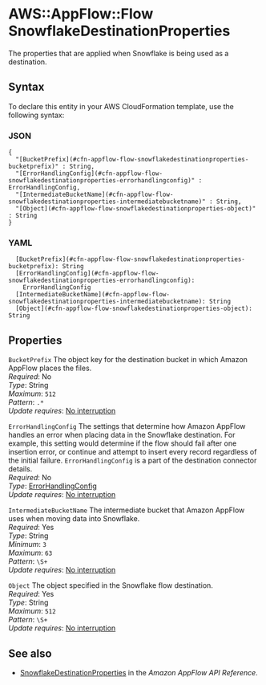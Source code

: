 # AWS::AppFlow::Flow SnowflakeDestinationProperties<a name="aws-properties-appflow-flow-snowflakedestinationproperties"></a>

The properties that are applied when Snowflake is being used as a destination\.

## Syntax<a name="aws-properties-appflow-flow-snowflakedestinationproperties-syntax"></a>

To declare this entity in your AWS CloudFormation template, use the following syntax:

### JSON<a name="aws-properties-appflow-flow-snowflakedestinationproperties-syntax.json"></a>

```
{
  "[BucketPrefix](#cfn-appflow-flow-snowflakedestinationproperties-bucketprefix)" : String,
  "[ErrorHandlingConfig](#cfn-appflow-flow-snowflakedestinationproperties-errorhandlingconfig)" : ErrorHandlingConfig,
  "[IntermediateBucketName](#cfn-appflow-flow-snowflakedestinationproperties-intermediatebucketname)" : String,
  "[Object](#cfn-appflow-flow-snowflakedestinationproperties-object)" : String
}
```

### YAML<a name="aws-properties-appflow-flow-snowflakedestinationproperties-syntax.yaml"></a>

```
  [BucketPrefix](#cfn-appflow-flow-snowflakedestinationproperties-bucketprefix): String
  [ErrorHandlingConfig](#cfn-appflow-flow-snowflakedestinationproperties-errorhandlingconfig):
    ErrorHandlingConfig
  [IntermediateBucketName](#cfn-appflow-flow-snowflakedestinationproperties-intermediatebucketname): String
  [Object](#cfn-appflow-flow-snowflakedestinationproperties-object): String
```

## Properties<a name="aws-properties-appflow-flow-snowflakedestinationproperties-properties"></a>

`BucketPrefix` <a name="cfn-appflow-flow-snowflakedestinationproperties-bucketprefix"></a>
The object key for the destination bucket in which Amazon AppFlow places the files\.  
_Required_: No  
_Type_: String  
_Maximum_: `512`  
_Pattern_: `.*`  
_Update requires_: [No interruption](https://docs.aws.amazon.com/AWSCloudFormation/latest/UserGuide/using-cfn-updating-stacks-update-behaviors.html#update-no-interrupt)

`ErrorHandlingConfig` <a name="cfn-appflow-flow-snowflakedestinationproperties-errorhandlingconfig"></a>
The settings that determine how Amazon AppFlow handles an error when placing data in the Snowflake destination\. For example, this setting would determine if the flow should fail after one insertion error, or continue and attempt to insert every record regardless of the initial failure\. `ErrorHandlingConfig` is a part of the destination connector details\.  
_Required_: No  
_Type_: [ErrorHandlingConfig](aws-properties-appflow-flow-errorhandlingconfig.md)  
_Update requires_: [No interruption](https://docs.aws.amazon.com/AWSCloudFormation/latest/UserGuide/using-cfn-updating-stacks-update-behaviors.html#update-no-interrupt)

`IntermediateBucketName` <a name="cfn-appflow-flow-snowflakedestinationproperties-intermediatebucketname"></a>
The intermediate bucket that Amazon AppFlow uses when moving data into Snowflake\.  
_Required_: Yes  
_Type_: String  
_Minimum_: `3`  
_Maximum_: `63`  
_Pattern_: `\S+`  
_Update requires_: [No interruption](https://docs.aws.amazon.com/AWSCloudFormation/latest/UserGuide/using-cfn-updating-stacks-update-behaviors.html#update-no-interrupt)

`Object` <a name="cfn-appflow-flow-snowflakedestinationproperties-object"></a>
The object specified in the Snowflake flow destination\.  
_Required_: Yes  
_Type_: String  
_Maximum_: `512`  
_Pattern_: `\S+`  
_Update requires_: [No interruption](https://docs.aws.amazon.com/AWSCloudFormation/latest/UserGuide/using-cfn-updating-stacks-update-behaviors.html#update-no-interrupt)

## See also<a name="aws-properties-appflow-flow-snowflakedestinationproperties--seealso"></a>

- [SnowflakeDestinationProperties](https://docs.aws.amazon.com/appflow/1.0/APIReference/API_SnowflakeDestinationProperties.html) in the _Amazon AppFlow API Reference_\.
